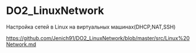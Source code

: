# DO2_LinuxNetwork

Настройка сетей в Linux на виртуальных машинах(DHCP,NAT,SSH)

https://github.com/Jenich91/DO2_LinuxNetwork/blob/master/src/Linux%20Network.md
